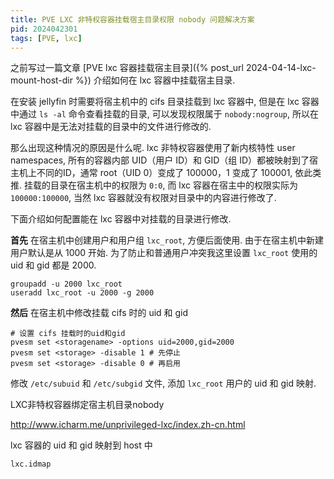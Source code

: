 ```yaml
---
title: PVE LXC 非特权容器挂载宿主目录权限 nobody 问题解决方案
pid: 2024042301
tags: [PVE, lxc]
---
```


之前写过一篇文章 [PVE lxc 容器挂载宿主目录]({% post_url 2024-04-14-lxc-mount-host-dir %}) 介绍如何在 lxc 容器中挂载宿主目录.

在安装 jellyfin 时需要将宿主机中的 cifs 目录挂载到 lxc 容器中, 但是在 lxc 容器中通过 `ls -al` 命令查看挂载的目录, 可以发现权限属于 `nobody:nogroup`, 所以在 lxc 容器中是无法对挂载的目录中的文件进行修改的.

那么出现这种情况的原因是什么呢. lxc 非特权容器使用了新内核特性 user namespaces, 所有的容器内部 UID（用户 ID）和 GID（组 ID）都被映射到了宿主机上不同的ID，通常 root（UID 0）变成了 100000，1 变成了 100001, 依此类推. 挂载的目录在宿主机中的权限为 `0:0`, 而 lxc 容器在宿主中的权限实际为 `100000:100000`, 当然 lxc 容器就没有权限对目录中的内容进行修改了.

下面介绍如何配置能在 lxc 容器中对挂载的目录进行修改.

**首先** 在宿主机中创建用户和用户组 `lxc_root`, 方便后面使用. 由于在宿主机中新建用户默认是从 1000 开始. 为了防止和普通用户冲突我这里设置 `lxc_root` 使用的 uid 和 gid 都是 2000.

```shell
groupadd -u 2000 lxc_root
useradd lxc_root -u 2000 -g 2000
```

**然后** 在宿主机中修改挂载 cifs 时的 uid 和 gid

```shell
# 设置 cifs 挂载时的uid和gid
pvesm set <storagename> -options uid=2000,gid=2000
pvesm set <storage> -disable 1 # 先停止
pvesm set <storage> -disable 0 # 再启用
```

修改 `/etc/subuid` 和 `/etc/subgid` 文件, 添加 `lxc_root` 用户的 uid 和 gid 映射.

LXC非特权容器绑定宿主机目录nobody

http://www.icharm.me/unprivileged-lxc/index.zh-cn.html


lxc 容器的 uid 和 gid 映射到 host 中
```
lxc.idmap
```